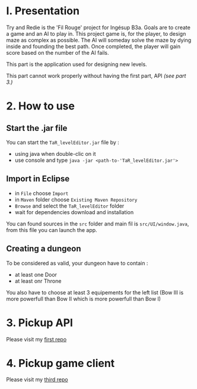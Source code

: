 # I. Presentation
Try and Redie is the 'Fil Rouge' project for Ingésup B3a.
Goals are to create a game and an AI to play in. This project game is, for the player, to design maze as complex as possible. The AI will someday solve the maze by dying inside and founding the best path. Once completed, the player will gain score based on the number of the AI fails.

This part is the application used for designing new levels.

This part cannot work properly without having the first part, API *(see part 3.)*

# 2. How to use
## Start the .jar file
You can start the `TaR_levelEditor.jar` file by :
* using java when double-clic on it
* use console and type `java -jar <path-to-'TaR_levelEditor.jar'>`
## Import in Eclipse
* in `File` choose `Import`
* in `Maven` folder choose `Existing Maven Repository`
* `Browse` and select the `TaR_levelEditor` folder
* wait for dependencies download and installation

You can found sources in the `src` folder and main fil is `src/UI/window.java`, from this file you can launch the app.

## Creating a dungeon
To be considered as valid, your dungeon have to contain :
* at least one Door
* at least onr Throne

You also have to choose at least 3 equipements for the left list (Bow III is more powerfull than Bow II which is more powerfull than Bow I)

# 3. Pickup API
Please visit my [first repo](https://github.com/ArnaudDauguen/TaR-api)


# 4. Pickup game client
Please visit my [third repo](https://github.com/ArnaudDauguen/TaR_gameClient)
